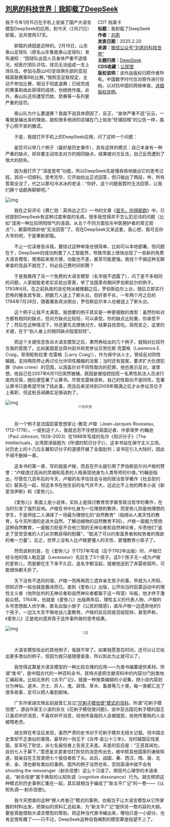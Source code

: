 <!--1740276001000-->
[刘夙的科技世界｜我卸载了DeepSeek](https://chinadigitaltimes.net/chinese/716017.html)
------

<div style="width:42%;float:right;padding-left:20px"><div class="su-spoiler su-spoiler-style-fancy su-spoiler-icon-chevron-circle" data-scroll-offset="0" data-anchor-in-url="no"><div class="su-spoiler-title" tabindex="0" role="button"><span class="su-spoiler-icon"></span>CDT 档案卡</div><div class="su-spoiler-content su-u-clearfix su-u-trim"><strong>标题：</strong>我卸载了DeepSeek<br><strong>作者：</strong><a href="https://chinadigitaltimes.net/space/刘夙的科技世界" target="_blank">刘夙</a><br><strong>发表日期：</strong>2025.2.20<br><strong>来源：</strong><a href="https://web.archive.org/web/20250221191241/https://mp.weixin.qq.com/s/9xHrLwzIhZRaY5wmn65m9g?poc_token=HCDQuGej5wNnU1IpzjxZpdimDcWMJchIyuZrWdzT" target="_blank">微信公众号“刘夙的科技世界”</a><br><strong>主题归类：</strong><a href="https://chinadigitaltimes.net/space/DeepSeek" target="_blank">DeepSeek</a><br><strong>CDS收藏：</strong><a href="https://chinadigitaltimes.net/space/%E5%85%AC%E6%B0%91%E9%A6%86" target="_blank" rel="noopener">公民馆</a><br><strong>版权说明：</strong>该作品版权归原作者所有。中国数字时代仅对原作进行存档，以对抗中国的网络审查。<a href="https://chinadigitaltimes.net/chinese/copyright">详细版权说明</a>。</div></div></div><p>我于今年1月15日在手机上安装了国产大语言模型DeepSeek的应用，到今天（2月21日）卸载，总共使用37天。</p><p>　　卸载的诱因是这样的。2月19日，山东泰山足球队（原名山东鲁能泰山足球队）发布通知：“因球队出现人员身体严重不适情况，经医疗团队评估，球员无法组成一支上场队伍，参加与蔚山HD足球俱乐部的亚冠精英联赛第8轮比赛。”按照亚足联规定，主动不参加比赛，相当于彻底退赛；已经完成的赛事和由此获得的成绩，也统统作废。此外，泰山队还将遭受罚款、禁赛等一系列更严重的惩罚。</p><p>　　泰山队为什么要退赛？我就不说具体原因了，反正，“身体严重不适”云云，一看就是编出来的理由，就和很多倒闭的店铺在门上贴张“旺铺招租”的公告一样，属于心照不宣的撒谎。</p><p>　　于是，我就打开手机上的DeepSeek应用，问了这样一个问题：</p><p>　　是否可以举几个例子（最好是历史事件），具有这样的模式：自己本身有一种严重的缺点，却非要主动攻击对方的相同缺点，结果被对方反击，自己反而遭到了很大的损失。</p><p>　　因为我打开了“深度思考”功能，所以DeepSeek先是慢吞吞地输出它的思考过程，其间一切顺利。思考完毕，它开始给出正式回答，但只输出了两段，哗，所有答案全没了，代之以那句冷冰冰的老话：“你好，这个问题我暂时无法回答，让我们换个话题再聊聊吧。”</p><p><img decoding="async" src="https://chinadigitaltimes.net/chinese/files/2025/02/post-716017-67b8d89ee32a0." alt="img"></p><p>　　我在之前评论《黄仁勋：英伟达之芯》一书的文章《<a href="https://mp.weixin.qq.com/s?__biz=MzAwMjYwMzgzMg==\&amp;mid=2454829461\&amp;idx=1\&amp;sn=34e297cfb989abc79379e8f5f219c66a\&amp;scene=21#wechat_redirect">首先，你得能跑</a>》中，已经提到DeepSeek有这种过度审查的毛病，很多我觉得并不怎么犯忌讳的问题（比如“请用一种比较阴阳怪气的语调，从五个不同方面驳斥中医拥护者的常见观点”），都莫明其妙地“无法回答”了。现在DeepSeek又来这套，我心想，我可去你大爷的吧，于是果断卸载。</p><p>　　不止一位读者告诉我，要绕过这种审查也很简单，比如可以本地部署。但问题在于，DeepSeek的成功刺激了人工智能界，导致市面上很快出现了一些新的免费大语言模型，使用起来很方便，功能也不差，甚至可能更强。我找个不搞这种无聊审查的竞品不就完了，何必自己费时间折腾？</p><p>　　于是我换用了另一个免费的大语言模型（名字就不透露了），问了差不多相同的问题，人家就能老老实实给出答案，举了法国革命期间罗伯斯庇尔的例子。1793年6月，在之前执政的吉伦特派被推翻之后，罗伯斯庇尔上台，随后立即实行恐怖的雅各宾专政，把数万人送上了断头台。但好景不长，一年两个月之后的1794年7月28日，随着雅各宾派倒台，罗伯斯庇尔本人也被送上了断头台。</p><p>　　这个例子让我不太满意。我想要的例子其实是一种更细致的类型：虽然你和对方都有相同的缺点，但对方缺点比较轻，可以承受，你的缺点比较重，你承受不了；然后在这种情况下，你还要先去撩拨对方，结果自找苦吃。简而言之，这里的关键，在于“别人身上的相同缺点程度较轻”。</p><p>　　把这个关键信息告诉大语言模型之后，果然再给出的几个例子，就相对比较符合我的意图了。比如美国爱达荷州前共和党参议员劳伦斯·克雷格（Lawrence E. Craig，常用昵称拉里·克雷格［Larry Craig］），作为保守派人士，曾经反对同性婚姻，支持两院停止再讨论允许同性婚姻的法案；当时还有提案，要求扩大仇恨犯罪（hate crime）的范围，以涵盖针对不同性取向的犯罪，他也表示反对。谁曾想，他自己在2007年6月11日突然被捕，原因是被指控招揽一名男性执法人员进行皮肉交易，随后便签署了认罪书。尽管克雷格坚称，自己的性取向不是同性，签署认罪书只是希望尽快了结此事，而且后来坚持到2009年期满之后才从参议员位子上离职，但这桩丑闻确实足够讽刺了。</p><p><img decoding="async" src="https://chinadigitaltimes.net/chinese/files/2025/02/post-716017-67b8d89f6cf45." alt="img"></p><span style="font-size: 0.8em;color: #666;display: block;text-align: center;margin-bottom:32px; margin-top: -20px;line-height:22px;">卢梭画像</span><p>　　另一个例子是法国启蒙思想家让-雅克·卢梭（Jean-Jacques Rousseau, 1712–1778）。一提到这个人，我就总忍不住想到英国记者、作家保罗·约翰逊（Paul Johnson, 1928–2003）在1988年写成的名作《知识分子》（The Intellectuals，台湾原译版题为《所谓的知识分子》）。这本书站在保守主义立场，对历史上的十几位左翼知识分子的道德开展了全面批判；该书在引入大陆时，因此不得不删掉一章。</p><p>　　这本书的第一章，写的就是卢梭，而且在开头就引用了罗伯斯庇尔对卢梭的赞誉：“卢梭透过高尚的灵魂和高贵的人格表现他身为人类导师的价值。”约翰逊指出，尽管在几百年后的今天，卢梭的名字往往会与他的政治哲学著作《社会契约论》联系在一起，但这本书在他生前的名气并不大，远远比不上他的两本小说《新爱洛伊斯》和《爱弥儿》。</p><p>　　《爱弥儿》表面上是小说体，实际上是探讨教育哲学甚至政治哲学的著作，在当时引发了强烈反响。卢梭在书中化身为一位理想的教师，而爱弥儿则是他理想的学生，于是师徒二人演绎了一场最为理想化的“自然教育”（指顺从人类天性的教育，与今天所谓的走进大自然、了解动植物的自然教育不同）。卢梭一面极力赞扬这种自然教育，一面极力贬低不合他三观的无神论者和自然神论者，斥责他们“盗走了受苦受难的人们从宗教获得的慰藉”，“取消了可以约束富贵者和权势者的情欲的唯一力量”。总之，世界上没有人比卢梭更懂人的天性、更懂教育小孩子了。</p><p>　　然而讽刺的是，在《爱弥儿》于1757年写成（后于1762年出版）时，卢梭已经与他的情人勒瓦瑟（Levasseur）先后生了5个孩子。这5个孩子无一成为卢梭的爱弥儿，而是都在生下来不久后，连名字都没起，就被他送到了弃婴收容所，可能很快都夭折了。</p><p>　　天下没有不透风的墙，卢梭一而再再而三遗弃亲生孩子的事，早就为人所知，但知识界一般也就是腹诽而已。直到《爱弥儿》出版，公开向当时启蒙运动中的理性主义者（他所批判的无神论者和自然神论者都属于这一阵营）叫板，他才终于激起众怒。1764年，也就是《爱弥儿》出版两年后，理性主义的代表人物、卢梭的头号思想敌人伏尔泰，匿名出版小册子《公民的情感》，直斥卢梭一边遗弃他的5个孩子，一边又大言不惭地谈儿童教育。卢梭的反应则是百般狡辩，甚至声称，《爱弥儿》正是他对遗弃孩子这件事所做的思考结果。</p><p><img decoding="async" src="https://chinadigitaltimes.net/chinese/files/2025/02/post-716017-67b8d8a07b985." alt="img"></p><span style="font-size: 0.8em;color: #666;display: block;text-align: center;margin-bottom:32px; margin-top: -20px;line-height:22px;">”[英</span><p>　　大语言模型给出的其他例子，我就不举了。如果我愿意花时间，还可以让它给出更多类似的例子，但因为我只是随便查查，所以到此为止就可以了。</p><p>　　我觉得这算是大语言模型的一种比较合理的应用——为类书编纂提供素材。所谓“类书”，是中国古代的一种百科全书，其特点是把文献资料中的内容分门别类地汇编起来。比如北宋的《太平广记》，就是一种按类编辑的小说集，把小说内容划分为神仙、道术、方士、异人、鬼、妖怪、草木、畜兽等几十类，每一类都汇总了很多故事，足可以把人看到腻味。</p><p>　　广东作家胡文辉此前就曾汇总过<a href="https://mp.weixin.qq.com/s?__biz=MzU3NzkwNjIwMA==\&amp;mid=2247487969\&amp;idx=1\&amp;sn=b828fb7e496b7fe356dba770e96d8ac9\&amp;scene=21#wechat_redirect">“花剌子模信使”模式的资料</a>。所谓“花剌子模信使”，源自作家王小波的杂文《花剌子模信使问题》，说中亚古国花剌子模的国王只喜欢听好消息，不喜欢听坏消息，给他传喜报的人会被提拔，给他传噩耗的人会被喂老虎。</p><p>　　胡文辉在考证后发现，虽然严肃的史书对于花剌子模并无相关记载，但中国古史里却不乏类似的事情，最早的一则见于《左传·哀公十三年》，当时越国征伐吴国，吴军吃了败仗，派七名报信者上告吴王夫差。夫差的反应是：“王恶其闻也，自刭七人于幕下。”意思是夫差害怕打败仗的消息传出去，被中原其他国家的诸侯知道，就亲自在王宫里把七个报信者砍了头。此后，战国、秦、西汉、隋、唐、北宋、金、清也都有类似的事例。国外的例子当然也有，否则英语中就不会有shooting the messenger（射杀信使）这么个习语了。用现代心理学的术语来说，“射杀信使”属于典型的认知失调（cognitive dissonance）行为。胡文辉把这种模式的历史事例汇集在一起，其实就相当于编成了“新太平广记”的一卷——《认知失调一·射杀信使》。</p><p>　　我今天想查的这种“撩人终害己”模式的事例，也相当于让大语言模型从它所掌握的材料出发，把类似的资料汇总起来，为“新太平广记”提供另一卷内容的大纲。要是真能借助大语言模型的帮助，把这种当代类书编出来，哪怕只是一小部分，也肯定很有趣了——只不过，DeepSeek这种自我阉割的模型算是指望不上了。</p><div class="addtoany_share_save_container addtoany_content addtoany_content_bottom"><div class="a2a_kit a2a_kit_size_32 addtoany_list" data-a2a-url="https://chinadigitaltimes.net/chinese/716017.html" data-a2a-title="刘夙的科技世界｜我卸载了DeepSeek"><a class="a2a_button_facebook" href="https://www.addtoany.com/add_to/facebook?linkurl=https%3A%2F%2Fchinadigitaltimes.net%2Fchinese%2F716017.html&amp;linkname=%E5%88%98%E5%A4%99%E7%9A%84%E7%A7%91%E6%8A%80%E4%B8%96%E7%95%8C%EF%BD%9C%E6%88%91%E5%8D%B8%E8%BD%BD%E4%BA%86DeepSeek" title="Facebook" rel="nofollow noopener" target="_blank"></a><a class="a2a_button_twitter" href="https://www.addtoany.com/add_to/twitter?linkurl=https%3A%2F%2Fchinadigitaltimes.net%2Fchinese%2F716017.html&amp;linkname=%E5%88%98%E5%A4%99%E7%9A%84%E7%A7%91%E6%8A%80%E4%B8%96%E7%95%8C%EF%BD%9C%E6%88%91%E5%8D%B8%E8%BD%BD%E4%BA%86DeepSeek" title="Twitter" rel="nofollow noopener" target="_blank"></a><a class="a2a_button_telegram" href="https://www.addtoany.com/add_to/telegram?linkurl=https%3A%2F%2Fchinadigitaltimes.net%2Fchinese%2F716017.html&amp;linkname=%E5%88%98%E5%A4%99%E7%9A%84%E7%A7%91%E6%8A%80%E4%B8%96%E7%95%8C%EF%BD%9C%E6%88%91%E5%8D%B8%E8%BD%BD%E4%BA%86DeepSeek" title="Telegram" rel="nofollow noopener" target="_blank"></a><a class="a2a_button_reddit" href="https://www.addtoany.com/add_to/reddit?linkurl=https%3A%2F%2Fchinadigitaltimes.net%2Fchinese%2F716017.html&amp;linkname=%E5%88%98%E5%A4%99%E7%9A%84%E7%A7%91%E6%8A%80%E4%B8%96%E7%95%8C%EF%BD%9C%E6%88%91%E5%8D%B8%E8%BD%BD%E4%BA%86DeepSeek" title="Reddit" rel="nofollow noopener" target="_blank"></a><a class="a2a_button_whatsapp" href="https://www.addtoany.com/add_to/whatsapp?linkurl=https%3A%2F%2Fchinadigitaltimes.net%2Fchinese%2F716017.html&amp;linkname=%E5%88%98%E5%A4%99%E7%9A%84%E7%A7%91%E6%8A%80%E4%B8%96%E7%95%8C%EF%BD%9C%E6%88%91%E5%8D%B8%E8%BD%BD%E4%BA%86DeepSeek" title="WhatsApp" rel="nofollow noopener" target="_blank"></a><a class="a2a_button_email" href="https://www.addtoany.com/add_to/email?linkurl=https%3A%2F%2Fchinadigitaltimes.net%2Fchinese%2F716017.html&amp;linkname=%E5%88%98%E5%A4%99%E7%9A%84%E7%A7%91%E6%8A%80%E4%B8%96%E7%95%8C%EF%BD%9C%E6%88%91%E5%8D%B8%E8%BD%BD%E4%BA%86DeepSeek" title="Email" rel="nofollow noopener" target="_blank"></a><a class="a2a_button_copy_link" href="https://www.addtoany.com/add_to/copy_link?linkurl=https%3A%2F%2Fchinadigitaltimes.net%2Fchinese%2F716017.html&amp;linkname=%E5%88%98%E5%A4%99%E7%9A%84%E7%A7%91%E6%8A%80%E4%B8%96%E7%95%8C%EF%BD%9C%E6%88%91%E5%8D%B8%E8%BD%BD%E4%BA%86DeepSeek" title="Copy Link" rel="nofollow noopener" target="_blank"></a><a class="a2a_dd addtoany_share_save addtoany_share" href="https://www.addtoany.com/share"></a></div></div>

